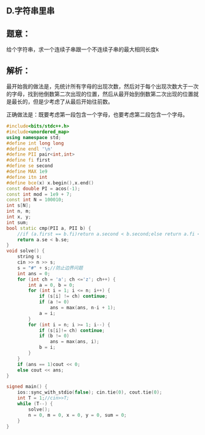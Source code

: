 ## D.字符串里串

## 题意：

给个字符串，求一个连续子串跟一个不连续子串的最大相同长度k

## 解析：

最开始我的做法是，先统计所有字母的出现次数，然后对于每个出现次数大于一次的字母，找到他倒数第二次出现的位置，然后从最开始到倒数第二次出现的位置就是最长的，但是少考虑了从最后开始往前数。

正确做法是：既要考虑第一段包含一个字母，也要考虑第二段包含一个字母。

```c++
#include<bits/stdc++.h>
#include<unordered_map>
using namespace std;
#define int long long
#define endl '\n'
#define PII pair<int,int>
#define fi first
#define se second
#define MAX 1e9
#define itn int
#define bce(x) x.begin(),x.end()
const double PI = acos(-1);
const int mod = 1e9 + 7;
const int N = 100010;
int s[N];
int n, m;
int x, y;
int sum;
bool static cmp(PII a, PII b) {
	//if (a.first == b.fi)return a.second < b.second;else return a.fi < b.fi;
	return a.se < b.se;
}
void solve() {
	string s;
	cin >> n >> s;
	s = "#" + s;//防止边界问题
	int ans = 0;
	for (int ch = 'a'; ch <='z'; ch++) {
		int a = 0, b = 0; 
		for (int i = 1; i <= n; i++) {
			if (s[i] != ch) continue;
			if (a != 0) 
				ans = max(ans, n-i + 1);
			a = i;
		}
		for (int i = n; i >= 1; i--) {
			if (s[i]!= ch) continue;
			if (b != 0)
				ans = max(ans, i);
			b = i;
		}
	}
	if (ans == 1)cout << 0;
	else cout << ans;
}

signed main() {
	ios::sync_with_stdio(false); cin.tie(0), cout.tie(0);
	int T = 1;//cin>>T;
	while (T--) {
		solve();
		n = 0, m = 0, x = 0, y = 0, sum = 0;
	}
}
```

